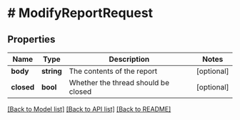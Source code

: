 # # ModifyReportRequest

## Properties

Name | Type | Description | Notes
------------ | ------------- | ------------- | -------------
**body** | **string** | The contents of the report | [optional]
**closed** | **bool** | Whether the thread should be closed | [optional]

[[Back to Model list]](../../README.md#models) [[Back to API list]](../../README.md#endpoints) [[Back to README]](../../README.md)
